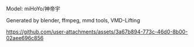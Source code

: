 Model: miHoYo/神帝宇

Generated by blender, ffmpeg, mmd tools, VMD-Lifting

https://github.com/user-attachments/assets/3a67b894-773c-46d0-8b00-02aee696c856
